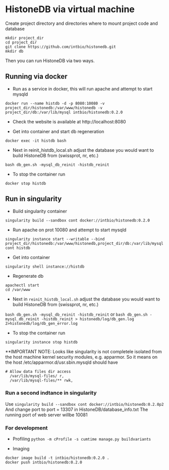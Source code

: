 # HistoneDB via virtual machine

Create project directory and directories where to mount project code and database

```
mkdir project_dir
cd project_dir
git clone https://github.com/intbio/histonedb.git
mkdir db
```

Then you can run HistoneDB via two ways.

## Running via docker

- Run as a service in docker, this will run apache and attempt to start mysqld

```docker run --name histdb -d -p 8080:10080 -v project_dir/histonedb:/var/www/histonedb -v project_dir/db:/var/lib/mysql intbio/histonedb:0.2.0  ```

- Check the website is available at http://localhost:8080

- Get into container and start db regeneration

```docker exec -it histdb bash```

- Next in reinit_histdb_local.sh adjust the database you would want to build HistoneDB from (swissprot, nr, etc.)

```bash db_gen.sh -mysql_db_reinit -histdb_reinit```

- To stop the container run

```docker stop histdb```

## Run in singularity 

- Build singularity container

```singularity build --sandbox cont docker://intbio/histonedb:0.2.0```

- Run apache on prot 10080 and attempt to start mysqld

```singularity instance start --writable --bind project_dir/histonedb:/var/www/histonedb,project_dir/db:/var/lib/mysql cont histdb```

- Get into container

```singularity shell instance://histdb```

- Regenerate db

```
apachectl start
cd /var/www
```

- Next in ```reinit_histdb_local.sh``` adjust the database you would want to build HistoneDB from (swissprot, nr, etc.)

```bash db_gen.sh -mysql_db_reinit -histdb_reinit```
or
```bash db_gen.sh -mysql_db_reinit -histdb_reinit > histonedb/log/db_gen.log 2>histonedb/log/db_gen_error.log```

- To stop the container run

```singularity instance stop histdb```


**IMPORTANT NOTE:
Looks like singularity is not completele isolated from the host machine kernel security modules, e.g. apparmor.
So it means on the host
/etc/apparmor.d/usr.sbin.mysqld should have
```
# Allow data files dir access
  /var/lib/mysql-files/ r,
  /var/lib/mysql-files/** rwk,
```

### Run a second indtance in singularity
Use 
```singularity build --sandbox cont docker://intbio/histonedb:0.2.0p2```
And change port to port = 13307 in HistoneDB/database_info.txt
The running port of web server willbe 10081

### For development
- Profiling
```python -m cProfile -s cumtime manage.py buildvariants```

- Imaging
```
docker image build -t intbio/histonedb:0.2.0 .
docker push intbio/histonedb:0.2.0
```
